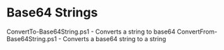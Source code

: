 # Base64 Strings
ConvertTo-Base64String.ps1 - Converts a string to base64
ConvertFrom-Base64String.ps1 - Converts a base64 string to a string